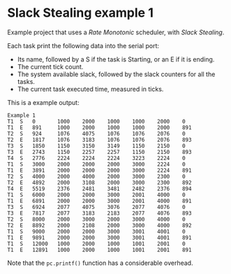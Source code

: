 # Slack Stealing example 1
Example project that uses a *Rate Monotonic* scheduler, with *Slack Stealing*.

Each task print the following data into the serial port: 
* Its name, followed by a S if the task is Starting, or an E if it is ending.
* The current tick count.
* The system available slack, followed by the slack counters for all the tasks.
* The current task executed time, measured in ticks.

This is a example output:

```
Example 1
T1  S   0       1000    2000    1000    1000    2000    0
T1  E   891     1000    2000    1000    1000    2000    891
T2  S   924     1076    4075    1076    1076    2076    0
T2  E   1817    1076    3183    1076    1076    2076    893
T3  S   1850    1150    3150    3149    1150    2150    0
T3  E   2743    1150    2257    2257    1150    2150    893
T4  S   2776    2224    2224    2224    3223    2224    0
T1  S   3000    2000    2000    2000    3000    2224    0
T1  E   3891    2000    2000    2000    3000    2224    891
T2  S   4000    2000    4000    2000    3000    2300    0
T2  E   4892    2000    3108    2000    3000    2300    892
T4  E   5519    2376    2481    3481    2482    2376    894
T1  S   6000    2000    2000    3000    2001    4000    0
T1  E   6891    2000    2000    3000    2001    4000    891
T3  S   6924    2077    4075    3076    2077    4076    0
T3  E   7817    2077    3183    2183    2077    4076    893
T2  S   8000    2000    3000    2000    3000    4000    0
T2  E   8892    2000    2108    2000    3000    4000    892
T1  S   9000    2000    2000    3000    3001    4001    0
T1  E   9891    2000    2000    3000    3001    4001    891
T1  S   12000   1000    2000    1000    1001    2001    0
T1  E   12891   1000    2000    1000    1001    2001    891
```

Note that the `pc.printf()` function has a considerable overhead.